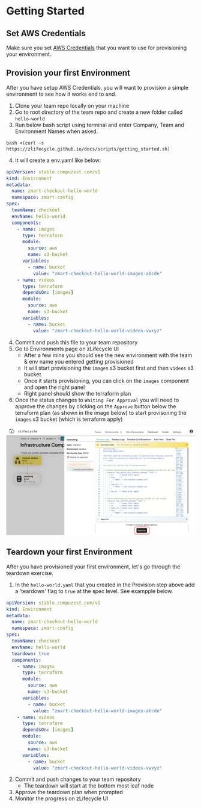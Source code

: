 # Getting Started

## Set AWS Credentials

Make sure you set [AWS Credentials](../settings/aws_credentials.md) that you want to use for provisioning your environment.

## Provision your first Environment

After you have setup AWS Credentials, you will want to provision a simple environment to see how it works end to end.

1. Clone your team repo locally on your machine
2. Go to root directory of the team repo and create a new folder called `hello-world`
3. Run below bash script using terminal and enter Company, Team and Environment Names when asked.

```
bash <(curl -s https://zlifecycle.github.io/docs/scripts/getting_started.sh)
```

4. It will create a env.yaml like below:

```yaml
apiVersion: stable.compuzest.com/v1
kind: Environment
metadata:
  name: zmart-checkout-hello-world
  namespace: zmart-config
spec:
  teamName: checkout
  envName: hello-world
  components:
    - name: images
      type: terraform
      module:
        source: aws
        name: s3-bucket
      variables:
        - name: bucket
          value: "zmart-checkout-hello-world-images-abcde"
    - name: videos
      type: terraform
      dependsOn: [images]
      module:
        source: aws
        name: s3-bucket
      variables:
        - name: bucket
          value: "zmart-checkout-hello-world-videos-vwxyz"
```

4. Commit and push this file to your team repository
5. Go to Environments page on zLifecycle UI
   * After a few mins you should see the new environment with the team & env name you entered getting provisioned
   * It will start provisioning the `images` s3 bucket first and then `videos` s3 bucket
   * Once it starts provisioning, you can click on the `images` component and open the right panel
   * Right panel should show the terraform plan
6. Once the status changes to `Waiting For Approval` you will need to approve the changes by clicking on the `Approve` button below the terraform plan (as shown in the image below) to start provisoning the `images` s3 bucket (which is terraform apply)

![sample-right-panel](../assets/images/sample-right-panel.png "Sample Right Panel")

## Teardown your first Environment

After you have provisioned your first environment, let's go through the teardown exercise.

1. In the `hello-world.yaml` that you created in the Provision step above add a 'teardown' flag to `true` at the spec level. See exampple below.

```yaml
apiVersion: stable.compuzest.com/v1
kind: Environment
metadata:
  name: zmart-checkout-hello-world
  namespace: zmart-config
spec:
  teamName: checkout
  envName: hello-world
  teardown: true
  components:
    - name: images
      type: terraform
      module:
        source: aws
        name: s3-bucket
      variables:
        - name: bucket
          value: "zmart-checkout-hello-world-images-abcde"
    - name: videos
      type: terraform
      dependsOn: [images]
      module:
        source: aws
        name: s3-bucket
      variables:
        - name: bucket
          value: "zmart-checkout-hello-world-videos-vwxyz"
```

2. Commit and push changes to your team repository
    * The teardown will start at the bottom most leaf node
3. Approve the teardown plan when prompted
4. Monitor the progress on zLifecycle UI
